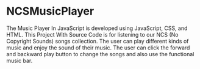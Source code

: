# NCSMusicPlayer
The Music Player In JavaScript is developed using JavaScript, CSS, and HTML. This Project With Source Code is for listening to our NCS (No Copyright Sounds) songs collection. The user can play different kinds of music and enjoy the sound of their music. The user can click the forward and backward play button to change the songs and also use the functional music bar.

